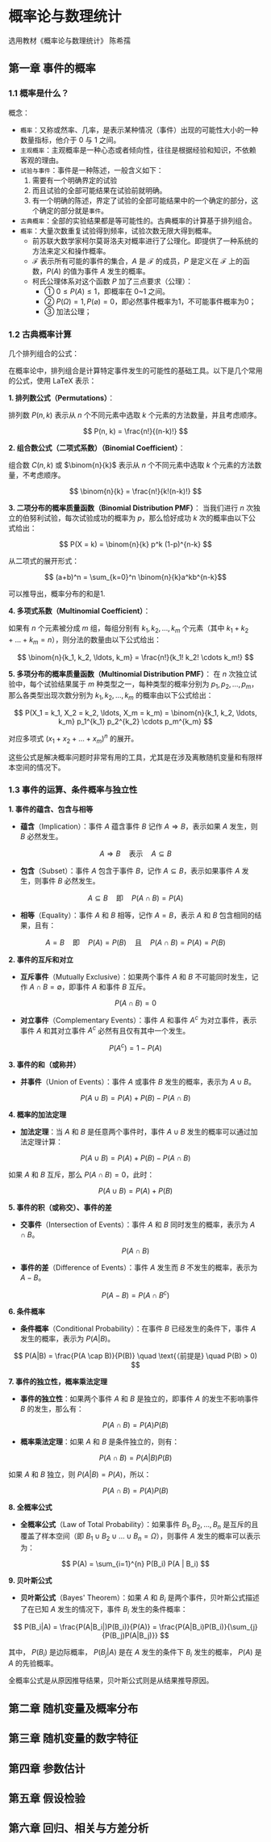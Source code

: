 # 概率论与数理统计

选用教材《概率论与数理统计》 陈希孺

## 第一章 事件的概率

### 1.1 概率是什么？

概念：
- `概率`：又称或然率、几率，是表示某种情况（事件）出现的可能性大小的一种数量指标，他介于 0 与 1 之间。
- `主观概率`：主观概率是一种心态或者倾向性，往往是根据经验和知识，不依赖客观的理由。
- `试验与事件`：事件是一种陈述，一般含义如下：
    1. 需要有一个明确界定的试验
    2. 而且试验的全部可能结果在试验前就明确。
    3. 有一个明确的陈述，界定了试验的全部可能结果中的一个确定的部分，这个确定的部分就是`事件`。
- `古典概率`：全部的实验结果都是等可能性的。古典概率的计算基于排列组合。
- `概率`：大量次数重复试验得到频率，试验次数无限大得到概率。
    - 前苏联大数学家柯尔莫哥洛夫对概率进行了公理化。即提供了一种系统的方法来定义和操作概率。
    - $\mathcal{F}$ 表示所有可能的事件的集合，$A$ 是 $\mathcal{F}$ 的成员，$P$ 是定义在 $\mathcal{F}$ 上的函数，$P(A)$ 的值为事件 $A$ 发生的概率。
    - 柯氏公理体系对这个函数 $P$ 加了三点要求（公理）：
      - ① $0 \le P(A) \le 1$，即概率在 0~1 之间。
      - ② $P(\Omega)=1, P(\varnothing)=0$，即必然事件概率为1，不可能事件概率为0；
      - ③ 加法公理；

### 1.2 古典概率计算

几个排列组合的公式：

在概率论中，排列组合是计算特定事件发生的可能性的基础工具。以下是几个常用的公式，使用 LaTeX 表示：

**1. 排列数公式（Permutations）**：

排列数 $P(n, k)$ 表示从 $n$ 个不同元素中选取 $k$ 个元素的方法数量，并且考虑顺序。

$$ P(n, k) = \frac{n!}{(n-k)!} $$

**2. 组合数公式（二项式系数）（Binomial Coefficient）**：

组合数 $C(n, k)$ 或 $\binom{n}{k}$ 表示从 $n$ 个不同元素中选取 $k$ 个元素的方法数量，不考虑顺序。

$$ \binom{n}{k} = \frac{n!}{k!(n-k)!} $$

**3. 二项分布的概率质量函数（Binomial Distribution PMF）**：
当我们进行 $n$ 次独立的伯努利试验，每次试验成功的概率为 $p$，那么恰好成功 $k$ 次的概率由以下公式给出：

$$ P(X = k) = \binom{n}{k} p^k (1-p)^{n-k} $$

从二项式的展开形式：

$$ (a+b)^n = \sum_{k=0}^n \binom{n}{k}a^kb^{n-k}$$

可以推导出，概率分布的和是1.

**4. 多项式系数（Multinomial Coefficient）**：

如果有 $n$ 个元素被分成 $m$ 组，每组分别有 $k_1, k_2, \ldots, k_m$ 个元素（其中 $k_1 + k_2 + \ldots + k_m = n$），则分法的数量由以下公式给出：

$$ \binom{n}{k_1, k_2, \ldots, k_m} = \frac{n!}{k_1! k_2! \cdots k_m!} $$

**5. 多项分布的概率质量函数（Multinomial Distribution PMF）**：
在 $n$ 次独立试验中，每个试验结果属于 $m$ 种类型之一，每种类型的概率分别为 $p_1, p_2, \ldots, p_m$，那么各类型出现次数分别为 $k_1, k_2, \ldots, k_m$ 的概率由以下公式给出：

$$ P(X_1 = k_1, X_2 = k_2, \ldots, X_m = k_m) = \binom{n}{k_1, k_2, \ldots, k_m} p_1^{k_1} p_2^{k_2} \cdots p_m^{k_m} $$

对应多项式 $(x_1 + x_2 + ... + x_m)^n$ 的展开。

这些公式是解决概率问题时非常有用的工具，尤其是在涉及离散随机变量和有限样本空间的情况下。

### 1.3 事件的运算、条件概率与独立性

**1. 事件的蕴含、包含与相等**
- **蕴含**（Implication）：事件 $A$ 蕴含事件 $B$ 记作 $A \Rightarrow B$，表示如果 $A$ 发生，则 $B$ 必然发生。
  
$$ A \Rightarrow B \quad \text{表示} \quad A \subseteq B $$

- **包含**（Subset）：事件 $A$ 包含于事件 $B$，记作 $A \subseteq B$，表示如果事件 $A$ 发生，则事件 $B$ 必然发生。
  
$$ A \subseteq B \quad \text{即} \quad P(A \cap B) = P(A) $$

- **相等**（Equality）：事件 $A$ 和 $B$ 相等，记作 $A = B$，表示 $A$ 和 $B$ 包含相同的结果，且有：
  
$$ A = B \quad \text{即} \quad P(A) = P(B) \quad \text{且} \quad P(A \cap B) = P(A) = P(B) $$

**2. 事件的互斥和对立**
- **互斥事件**（Mutually Exclusive）：如果两个事件 $A$ 和 $B$ 不可能同时发生，记作 $A \cap B = \emptyset$，即事件 $A$ 和事件 $B$ 互斥。

$$ P(A \cap B) = 0 $$

- **对立事件**（Complementary Events）：事件 $A$ 和事件 $A^c$ 为对立事件，表示事件 $A$ 和其对立事件 $A^c$ 必然有且仅有其中一个发生。

$$ P(A^c) = 1 - P(A) $$

**3. 事件的和（或称并）**
- **并事件**（Union of Events）：事件 $A$ 或事件 $B$ 发生的概率，表示为 $A \cup B$。

$$ P(A \cup B) = P(A) + P(B) - P(A \cap B) $$

**4. 概率的加法定理**
- **加法定理**：当 $A$ 和 $B$ 是任意两个事件时，事件 $A \cup B$ 发生的概率可以通过加法定理计算：

$$ P(A \cup B) = P(A) + P(B) - P(A \cap B) $$

如果 $A$ 和 $B$ 互斥，那么 $P(A \cap B) = 0$，此时：

$$ P(A \cup B) = P(A) + P(B) $$

**5. 事件的积（或称交）、事件的差**
- **交事件**（Intersection of Events）：事件 $A$ 和 $B$ 同时发生的概率，表示为 $A \cap B$。

$$ P(A \cap B) $$

- **事件的差**（Difference of Events）：事件 $A$ 发生而 $B$ 不发生的概率，表示为 $A - B$。

$$ P(A - B) = P(A \cap B^c) $$

**6. 条件概率**
- **条件概率**（Conditional Probability）：在事件 $B$ 已经发生的条件下，事件 $A$ 发生的概率，表示为 $P(A|B)$。

$$ P(A|B) = \frac{P(A \cap B)}{P(B)} \quad \text{（前提是} \quad P(B) > 0) $$

**7. 事件的独立性，概率乘法定理**
- **事件的独立性**：如果两个事件 $A$ 和 $B$ 是独立的，即事件 $A$ 的发生不影响事件 $B$ 的发生，那么有：

$$ P(A \cap B) = P(A)P(B) $$

- **概率乘法定理**：如果 $A$ 和 $B$ 是条件独立的，则有：

$$ P(A \cap B) = P(A|B)P(B) $$

如果 $A$ 和 $B$ 独立，则 $P(A|B) = P(A)$，所以：

$$ P(A \cap B) = P(A)P(B) $$

**8. 全概率公式**
- **全概率公式**（Law of Total Probability）：如果事件 $B_1, B_2, \dots, B_n$ 是互斥的且覆盖了样本空间（即 $B_1 \cup B_2 \cup \dots \cup B_n = \Omega$），则事件 $A$ 发生的概率可以表示为：

$$ P(A) = \sum_{i=1}^{n} P(B_i) P(A | B_i) $$

**9. 贝叶斯公式**
- **贝叶斯公式**（Bayes' Theorem）：如果 $A$ 和 $B_i$ 是两个事件，贝叶斯公式描述了在已知 $A$ 发生的情况下，事件 $B_i$ 发生的条件概率：

$$ P(B_i|A) = \frac{P(A|B_i|)P(B_i)}{P(A)} = \frac{P(A|B_i)P(B_i)}{\sum_{j}{P(B_j)P(A|B_j)}} $$

其中， $P(B_i)$ 是边际概率， $P(B_j|A)$ 是在 $A$ 发生的条件下 $B_i$ 发生的概率， $P(A)$ 是 $A$ 的先验概率。

全概率公式是从原因推导结果，贝叶斯公式则是从结果推导原因。

## 第二章 随机变量及概率分布

## 第三章 随机变量的数字特征

## 第四章 参数估计

## 第五章 假设检验

## 第六章 回归、相关与方差分析
